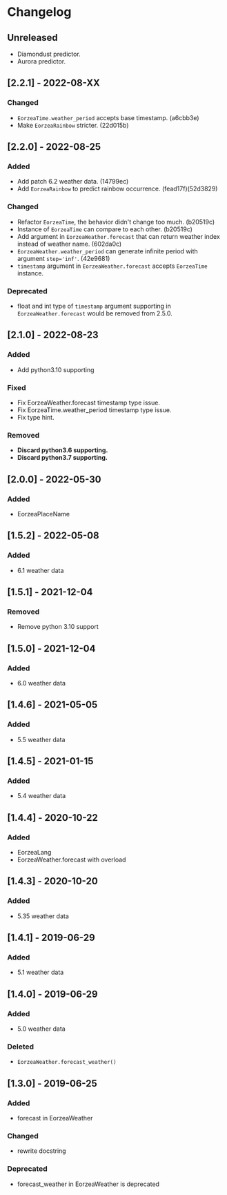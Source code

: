 # Changelog

## Unreleased
+ Diamondust predictor.
+ Aurora predictor.

## [2.2.1] - 2022-08-XX
### Changed
+ `EorzeaTime.weather_period` accepts base timestamp. (a6cbb3e)
+ Make `EorzeaRainbow` stricter. (22d015b)

## [2.2.0] - 2022-08-25
### Added
+ Add patch 6.2 weather data. (14799ec)
+ Add `EorzeaRainbow` to predict rainbow occurrence. (fead17f)(52d3829)
### Changed
+ Refactor `EorzeaTime`, the behavior didn't change too much. (b20519c)
+ Instance of `EorzeaTime` can compare to each other. (b20519c)
+ Add argument in `EorzeaWeather.forecast` that can return weather index instead of weather name. (602da0c)
+ `EorzeaWeather.weather_period` can generate infinite period with argument `step='inf'`. (42e9681)
+ `timestamp` argument in `EorzeaWeather.forecast` accepts `EorzeaTime` instance.
### Deprecated
+ float and int type of `timestamp` argument supporting in `EorzeaWeather.forecast` would be removed from 2.5.0.

## [2.1.0] - 2022-08-23
### Added
+ Add python3.10 supporting
### Fixed
+ Fix EorzeaWeather.forecast timestamp type issue.
+ Fix EorzeaTime.weather_period timestamp type issue.
+ Fix type hint.
### Removed
+ **Discard python3.6 supporting.**
+ **Discard python3.7 supporting.**

## [2.0.0] - 2022-05-30
### Added
+ EorzeaPlaceName

## [1.5.2] - 2022-05-08
### Added
+ 6.1 weather data

## [1.5.1] - 2021-12-04
### Removed
+ Remove python 3.10 support

## [1.5.0] - 2021-12-04
### Added
+ 6.0 weather data

## [1.4.6] - 2021-05-05
### Added
+ 5.5 weather data

## [1.4.5] - 2021-01-15
### Added
+ 5.4 weather data

## [1.4.4] - 2020-10-22
### Added
+ EorzeaLang
+ EorzeaWeather.forecast with overload

## [1.4.3] - 2020-10-20
### Added
+ 5.35 weather data

## [1.4.1] - 2019-06-29
### Added
+ 5.1 weather data

## [1.4.0] - 2019-06-29
### Added
+ 5.0 weather data
### Deleted
+ `EorzeaWeather.forecast_weather()`

## [1.3.0] - 2019-06-25
### Added
+ forecast in EorzeaWeather
### Changed
+ rewrite docstring
### Deprecated
+ forecast_weather in EorzeaWeather is deprecated

